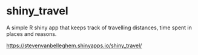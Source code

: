 # shiny_travel

A simple R shiny app that keeps track of travelling distances, time spent in places and reasons.

https://stevenvanbelleghem.shinyapps.io/shiny_travel/
